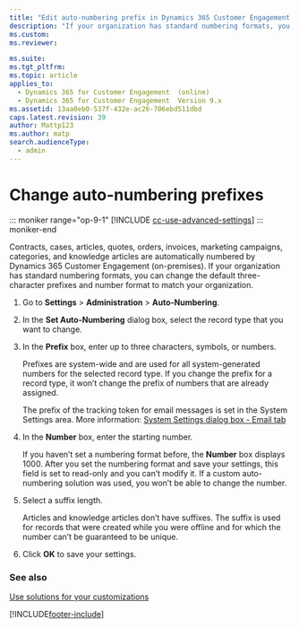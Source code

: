 ```yaml
---
title: "Edit auto-numbering prefix in Dynamics 365 Customer Engagement (on-premises)"
description: "If your organization has standard numbering formats, you can change the default three-character prefixes and number format to match your organization."
ms.custom: 
ms.reviewer: 

ms.suite: 
ms.tgt_pltfrm: 
ms.topic: article
applies_to: 
  - Dynamics 365 for Customer Engagement  (online)
  - Dynamics 365 for Customer Engagement  Version 9.x
ms.assetid: 13aa0eb0-537f-432e-ac26-706ebd511dbd
caps.latest.revision: 39
author: Mattp123
ms.author: matp
search.audienceType: 
  - admin
---
```

# Change auto-numbering prefixes

::: moniker range="op-9-1"
[!INCLUDE [cc-use-advanced-settings](../includes/cc-use-advanced-settings.md)]
::: moniker-end

Contracts, cases, articles, quotes, orders, invoices, marketing campaigns, categories, and knowledge articles are automatically numbered by Dynamics 365 Customer Engagement (on-premises). If your organization has standard numbering formats, you can change the default three-character prefixes and number format to match your organization.  
  
1.  Go to **Settings** > **Administration** > **Auto-Numbering**.  
  
2.  In the **Set Auto-Numbering** dialog box, select the record type that you want to change.  
  
3.  In the **Prefix** box, enter up to three characters, symbols, or numbers.  
  
     Prefixes are system-wide and are used for all system-generated numbers for the selected record type. If you change the prefix for a record type, it won’t change the prefix of numbers that are already assigned.  
  
     The prefix of the tracking token for email messages is set in the System Settings area. More information: [System Settings dialog box - Email tab](../admin/system-settings-dialog-box-email-tab.md)  
  
4.  In the **Number** box, enter the starting number.  
  
     If you haven’t set a numbering format before, the **Number** box displays 1000. After you set the numbering format and save your settings, this field is set to read-only and you can’t modify it. If a custom auto-numbering solution was used, you won’t be able to change the number.  
  
5.  Select a suffix length.  
  
     Articles and knowledge articles don’t have suffixes. The suffix is used for records that were created while you were offline and for which the number can’t be guaranteed to be unique.  
  
6.  Click **OK** to save your settings.  
  
### See also  
 [Use solutions for your customizations](../customize/use-solutions-for-your-customizations.md)


[!INCLUDE[footer-include](../../../includes/footer-banner.md)]

